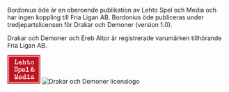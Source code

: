 Bordonius öde är en oberoende publikation av Lehto Spel och Media och har ingen koppling till Fria Ligan AB. Bordonius öde publiceras under tredjepartslicensen för Drakar och Demoner (version 1.0). 

Drakar och Demoner och Ereb Altor är registrerade varumärken tillhörande Fria Ligan AB.

<img src="https://github.com/Rangertheman/bordonius-ode/blob/master/img/Lehto%20Spel%20och%20Media%20barn%20ungdom.png" alt="Lehto Spel och Media" width="15%" height="15%" alignment="center">

<img src="[https://github.com/Rangertheman/bordonius-ode/blob/master/img/Drakar-och-Demoner-licenslogo-rod.png](https://github.com/Rangertheman/bordonius-ode/blob/main/img/Drakar-och-Demoner-licenslogo-rod.png)" alt="Drakar och Demoner licenslogo" width="45%" height="45%" alignment="center">
